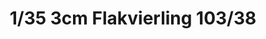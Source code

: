 ---
layout: product
title: "1/35 3cm Flakvierling 103/38"
price: "2000" 
desc: "Maketa"
img_path: "/assets/img/DW35004.jpg"
brand: "Das Werk"
available: false
special_offer: false
new: false
soon: false
cat: "010000"
subcat: "0011100"
subsubcat: "0N/A"
sifra: "DW35004"
---